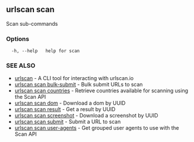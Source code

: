 ## urlscan scan

Scan sub-commands

### Options

```
  -h, --help   help for scan
```

### SEE ALSO

* [urlscan](urlscan.md)	 - A CLI tool for interacting with urlscan.io
* [urlscan scan bulk-submit](urlscan_scan_bulk-submit.md)	 - Bulk submit URLs to scan
* [urlscan scan countries](urlscan_scan_countries.md)	 - Retrieve countries available for scanning using the Scan API
* [urlscan scan dom](urlscan_scan_dom.md)	 - Download a dom by UUID
* [urlscan scan result](urlscan_scan_result.md)	 - Get a result by UUID
* [urlscan scan screenshot](urlscan_scan_screenshot.md)	 - Download a screenshot by UUID
* [urlscan scan submit](urlscan_scan_submit.md)	 - Submit a URL to scan
* [urlscan scan user-agents](urlscan_scan_user-agents.md)	 - Get grouped user agents to use with the Scan API

